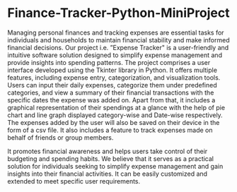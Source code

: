 # Finance-Tracker-Python-MiniProject
Managing personal finances and tracking expenses are essential tasks for
individuals and households to maintain financial stability and make informed financial
decisions.
 Our project i.e. ”Expense Tracker" is a user-friendly and intuitive software
solution designed to simplify expense management and provide insights into spending
patterns.
The project comprises a user interface developed using the Tkinter library in Python.
It offers multiple features, including expense entry, categorization, and visualization tools.
Users can input their daily expenses, categorize them under predefined categories, and
view a summary of their financial transactions with the specific dates the expense was
added on. Apart from that, it includes a graphical representation of their spendings at a
glance with the help of pie chart and line graph displayed category-wise and Date-wise
respectively. The expenses added by the user will also be saved on their device in the form
of a csv file. It also includes a feature to track expenses made on behalf of friends or group
members.

It promotes financial awareness and helps users take control of their budgeting and
spending habits. We believe that it serves as a practical solution for individuals seeking to
simplify expense management and gain insights into their financial activities. It can be
easily customized and extended to meet specific user requirements.
